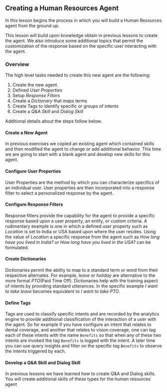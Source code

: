## Creating a Human Resources Agent

In this lesson begins the process in which you will build a Human Resources agent from the ground up.

This lesson will build upon knowledge obtain in previous lessons to create the agent.
We also introduce some additional topics that permit the customization of the response based
on the specific user interacting with the agent.

### Overview

The high level tasks needed to create this new agent are the following:

1. Create the new agent.
2. Defined _User Properties_
4. Setup _Response Filters_
3. Create a _Dictionary_ that maps terms
5. Create Tags to identify specific or groups of intents
5. Create a _Q&A Skill_ and _Dialog Skill_

Additional details about the steps follow below.

#### Create a New Agent

In previous exercises we copied an existing agent which contained skills and then modified the agent to change
or add additional behavior. This time we are going to start with a blank agent and develop new skills for
this agent.

#### Configure User Properties

User Properties are the method by which you can characterize specifics of an individual user. User properties
are then incorporated into a response filter to select a personalized response by the agent.

#### Configure Response Filters

Response filters provide the capability for the agent to provide a specific response based upon a 
user property, an entity, or custom criteria. A rudimentary example is one in which a defined user property such
as _Location_ is set to India or USA based upon where the user resides. Using the value of _Location_ a
specific response from the agent such as _How long have you lived in India?_ or
_How long have you lived in the USA?_ can be formulated.

#### Create Dictionaries

Dictionaries permit the ability to map to a standard term or word from their respective alternates. For example,
_leave_ or _holiday_ are alternative to the more formal _PTO_(Paid Time Off). Dictionaries help with the
training aspect of intents by providing standard utterances. In the specific example _I want to take leave_
becomes equivalent to _I want to take PTO_.

#### Define Tags

Tags are used to classify specific intents and are recorded by the analytics engine to provide additional
classification of the interaction of a user with the agent. So for example if you have configure an
intent that relates to dental coverage, and another that relates to vision coverage,
one can tag each of these intents with the name `Benefits` so that when any of these two intents are invoked the
tag `Benefits` is logged with the intent. A later time you can use query insights and filter on the specific tag 
`Benefits` to observe the intents triggered by each.

#### Develop a Q&A Skill and Dialog Skill

In previous lessons we have learned how to create Q&A and Dialog skills. You will create additional skills of
these types for the human resources agent





